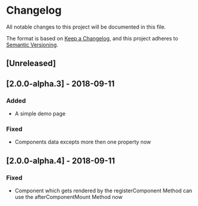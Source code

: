 # Changelog
All notable changes to this project will be documented in this file.

The format is based on [Keep a Changelog](https://keepachangelog.com/en/1.0.0/),
and this project adheres to [Semantic Versioning](https://semver.org/spec/v2.0.0.html).

## [Unreleased]

## [2.0.0-alpha.3] - 2018-09-11
### Added
- A simple demo page

### Fixed
- Components data excepts more then one property now

## [2.0.0-alpha.4] - 2018-09-11
### Fixed
- Component which gets rendered by the registerComponent Method can use the afterComponentMount Method now 
